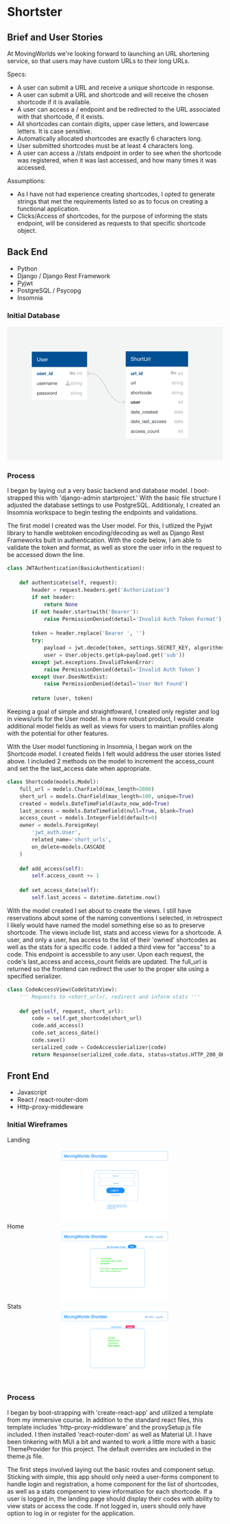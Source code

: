 # Shortster

## Brief and User Stories

At MovingWorlds we're looking forward to launching an URL shortening service, so that users may have custom URLs to their long URLs.

Specs:
*	A user can submit a URL and receive a unique shortcode in response.
*	A user can submit a URL and shortcode and will receive the chosen shortcode if it is available.
*	A user can access a /<shortcode> endpoint and be redirected to the URL associated with that shortcode, if it exists.
*	All shortcodes can contain digits, upper case letters, and lowercase letters. It is case sensitive.
*	Automatically allocated shortcodes are exactly 6 characters long.
*	User submitted shortcodes must be at least 4 characters long.
*	A user can access a /<shortcode>/stats endpoint in order to see when the shortcode was registered, when it was last accessed, and how many times it was accessed.

Assumptions:
* As I have not had experience creating shortcodes, I opted to generate strings that met the requirements listed so as to focus on creating a functional application.
* Clicks/Access of shortcodes, for the purpose of informing the stats endpoint, will be considered as requests to that specific shortcode object.

## Back End
* Python
* Django / Django Rest Framework
* Pyjwt
* PostgreSQL / Psycopg
* Insomnia

### Initial Database
<div align='center'>
<img src='./images/initial-db.png'>
</div>

### Process

I began by laying out a very basic backend and database model. I boot-strapped this with 'django-admin startproject.' With the basic file structure I adjusted the database settings to use PostgreSQL. Additionaly, I created an Insomnia workspace to begin testing the endpoints and validations.

The first model I created was the User model. For this, I utlized the Pyjwt library to handle webtoken encoding/decoding as well as Django Rest Frameworks built in authentication. With the code below, I am able to validate the token and format, as well as store the user info in the request to be accessed down the line. 

```python
class JWTAuthentication(BasicAuthentication):

    def authenticate(self, request):
        header = request.headers.get('Authorization')
        if not header:
            return None
        if not header.startswith('Bearer'):
            raise PermissionDenied(detail='Invalid Auth Token Format')

        token = header.replace('Bearer ', '')
        try:
            payload = jwt.decode(token, settings.SECRET_KEY, algorithms=['HS256'])
            user = User.objects.get(pk=payload.get('sub'))
        except jwt.exceptions.InvalidTokenError:
            raise PermissionDenied(detail='Invalid Auth Token')
        except User.DoesNotExist:
            raise PermissionDenied(detail='User Not Found')

        return (user, token)
```

Keeping a goal of simple and straightfoward, I created only register and log in views/urls for the User model. In a more robust product, I would create additional model fields as well as views for users to maintian profiles along with the potential for other features.

With the User model functioning in Insomnia, I began work on the Shortcode model. I created fields I felt would address the user stories listed above. I included 2 methods on the model to increment the access_count and set the the last_access date when appropriate.

```python
class Shortcode(models.Model):
    full_url = models.CharField(max_length=2000)
    short_url = models.CharField(max_length=100, unique=True)
    created = models.DateTimeField(auto_now_add=True)
    last_access = models.DateTimeField(null=True, blank=True)
    access_count = models.IntegerField(default=0)
    owner = models.ForeignKey(
        'jwt_auth.User',
        related_name='short_urls',
        on_delete=models.CASCADE
    )

    def add_access(self):
        self.access_count += 1

    def set_access_date(self):
        self.last_access = datetime.datetime.now()
```

With the model created I set about to create the views. I still have reservations about some of the naming conventions I selected, in retrospect I likely would have named the model something else so as to preserve shortcode. The views include list, stats and access views for a shortcode. A user, and only a user, has access to the list of their 'owned' shortcodes as well as the stats for a specific code. I added a third view for "access" to a code. This endpoint is accessbile to any user. Upon each request, the code's last_access and access_count fields are updated. The full_url is returned so the frontend can redirect the user to the proper site using a specified serializer.

```python
class CodeAccessView(CodeStatsView):
    ''' Requests to <short_url>/, redirect and inform stats '''

    def get(self, request, short_url):
        code = self.get_shortcode(short_url)
        code.add_access()
        code.set_access_date()
        code.save()
        serialized_code = CodeAccessSerializer(code)
        return Response(serialized_code.data, status=status.HTTP_200_OK)
```

## Front End
* Javascript
* React / react-router-dom
* Http-proxy-middleware

### Initial Wireframes

Landing
<div align='center'>
  <img src='./images/shortster_landing.png' width='50%'>
</div>
Home
<div align='center'>
  <img src='./images/shortster-home.png' width='50%'>
</div>
Stats
<div align='center'>
  <img src='./images/shortster_stats.png' width='50%'>
</div>

### Process

I began by boot-strapping with 'create-react-app' and utilized a template from my immersive course. In addition to the standard react files, this template includes 'http-proxy-middleware' and the proxySetup.js file included. I then installed 'react-router-dom' as well as Material UI. I have been tinkering with MUI a bit and wanted to work a little more with a basic ThemeProvider for this project. The default overrides are included in the theme.js file.

The first steps involved laying out the basic routes and component setup. Sticking with simple, this app should only need a user-forms component to handle login and registration, a home component for the list of shortcodes, as well as a stats compenent to view information for each shortcode. If a user is logged in, the landing page should display their codes with ability to view stats or access the code. If not logged in, users should only have option to log in or register for the application.